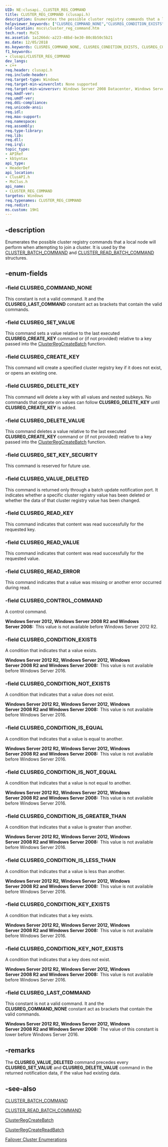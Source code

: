 ```yaml
---
UID: NE:clusapi._CLUSTER_REG_COMMAND
title: CLUSTER_REG_COMMAND (clusapi.h)
description: Enumerates the possible cluster registry commands that a local node will perform when attempting to join a cluster.
helpviewer_keywords: ["CLUSREG_COMMAND_NONE","CLUSREG_CONDITION_EXISTS","CLUSREG_CONDITION_IS_EQUAL","CLUSREG_CONDITION_IS_GREATER_THAN","CLUSREG_CONDITION_IS_KEY_NOT_EXISTS","CLUSREG_CONDITION_IS_LESS_THAN","CLUSREG_CONDITION_IS_NOT_EQUAL","CLUSREG_CONDITION_KEY_EXISTS","CLUSREG_CONDITION_NOT_EXISTS","CLUSREG_CONTROL_COMMAND","CLUSREG_CREATE_KEY","CLUSREG_DELETE_KEY","CLUSREG_DELETE_VALUE","CLUSREG_LAST_COMMAND","CLUSREG_READ_ERROR","CLUSREG_READ_VALUE","CLUSREG_SET_KEY_SECURITY","CLUSREG_SET_VALUE","CLUSREG_VALUE_DELETED","CLUSTER_REG_COMMAND","CLUSTER_REG_COMMAND enumeration [Failover Cluster]","_CLUSTER_REG_COMMAND","_CLUSTER_REG_COMMAND enumeration [Failover Cluster]","clusapi/CLUSREG_COMMAND_NONE","clusapi/CLUSREG_CONDITION_EXISTS","clusapi/CLUSREG_CONDITION_IS_EQUAL","clusapi/CLUSREG_CONDITION_IS_GREATER_THAN","clusapi/CLUSREG_CONDITION_IS_KEY_NOT_EXISTS","clusapi/CLUSREG_CONDITION_IS_LESS_THAN","clusapi/CLUSREG_CONDITION_IS_NOT_EQUAL","clusapi/CLUSREG_CONDITION_KEY_EXISTS","clusapi/CLUSREG_CONDITION_NOT_EXISTS","clusapi/CLUSREG_CONTROL_COMMAND","clusapi/CLUSREG_CREATE_KEY","clusapi/CLUSREG_DELETE_KEY","clusapi/CLUSREG_DELETE_VALUE","clusapi/CLUSREG_LAST_COMMAND","clusapi/CLUSREG_READ_ERROR","clusapi/CLUSREG_READ_VALUE","clusapi/CLUSREG_SET_KEY_SECURITY","clusapi/CLUSREG_SET_VALUE","clusapi/CLUSREG_VALUE_DELETED","clusapi/CLUSTER_REG_COMMAND","clusapi/_CLUSTER_REG_COMMAND","msclus/CLUSREG_COMMAND_NONE","msclus/CLUSREG_CONDITION_EXISTS","msclus/CLUSREG_CONDITION_IS_EQUAL","msclus/CLUSREG_CONDITION_IS_GREATER_THAN","msclus/CLUSREG_CONDITION_IS_KEY_NOT_EXISTS","msclus/CLUSREG_CONDITION_IS_LESS_THAN","msclus/CLUSREG_CONDITION_IS_NOT_EQUAL","msclus/CLUSREG_CONDITION_KEY_EXISTS","msclus/CLUSREG_CONDITION_NOT_EXISTS","msclus/CLUSREG_CONTROL_COMMAND","msclus/CLUSREG_CREATE_KEY","msclus/CLUSREG_DELETE_KEY","msclus/CLUSREG_DELETE_VALUE","msclus/CLUSREG_LAST_COMMAND","msclus/CLUSREG_READ_ERROR","msclus/CLUSREG_READ_VALUE","msclus/CLUSREG_SET_KEY_SECURITY","msclus/CLUSREG_SET_VALUE","msclus/CLUSREG_VALUE_DELETED","msclus/CLUSTER_REG_COMMAND","msclus/_CLUSTER_REG_COMMAND","mscs.cluster_reg_command"]
old-location: mscs\cluster_reg_command.htm
tech.root: MsCS
ms.assetid: 1a1266dc-a223-48bd-be30-80c8b50c5b21
ms.date: 12/05/2018
ms.keywords: CLUSREG_COMMAND_NONE, CLUSREG_CONDITION_EXISTS, CLUSREG_CONDITION_IS_EQUAL, CLUSREG_CONDITION_IS_GREATER_THAN, CLUSREG_CONDITION_IS_KEY_NOT_EXISTS, CLUSREG_CONDITION_IS_LESS_THAN, CLUSREG_CONDITION_IS_NOT_EQUAL, CLUSREG_CONDITION_KEY_EXISTS, CLUSREG_CONDITION_NOT_EXISTS, CLUSREG_CONTROL_COMMAND, CLUSREG_CREATE_KEY, CLUSREG_DELETE_KEY, CLUSREG_DELETE_VALUE, CLUSREG_LAST_COMMAND, CLUSREG_READ_ERROR, CLUSREG_READ_VALUE, CLUSREG_SET_KEY_SECURITY, CLUSREG_SET_VALUE, CLUSREG_VALUE_DELETED, CLUSTER_REG_COMMAND, CLUSTER_REG_COMMAND enumeration [Failover Cluster], _CLUSTER_REG_COMMAND, _CLUSTER_REG_COMMAND enumeration [Failover Cluster], clusapi/CLUSREG_COMMAND_NONE, clusapi/CLUSREG_CONDITION_EXISTS, clusapi/CLUSREG_CONDITION_IS_EQUAL, clusapi/CLUSREG_CONDITION_IS_GREATER_THAN, clusapi/CLUSREG_CONDITION_IS_KEY_NOT_EXISTS, clusapi/CLUSREG_CONDITION_IS_LESS_THAN, clusapi/CLUSREG_CONDITION_IS_NOT_EQUAL, clusapi/CLUSREG_CONDITION_KEY_EXISTS, clusapi/CLUSREG_CONDITION_NOT_EXISTS, clusapi/CLUSREG_CONTROL_COMMAND, clusapi/CLUSREG_CREATE_KEY, clusapi/CLUSREG_DELETE_KEY, clusapi/CLUSREG_DELETE_VALUE, clusapi/CLUSREG_LAST_COMMAND, clusapi/CLUSREG_READ_ERROR, clusapi/CLUSREG_READ_VALUE, clusapi/CLUSREG_SET_KEY_SECURITY, clusapi/CLUSREG_SET_VALUE, clusapi/CLUSREG_VALUE_DELETED, clusapi/CLUSTER_REG_COMMAND, clusapi/_CLUSTER_REG_COMMAND, msclus/CLUSREG_COMMAND_NONE, msclus/CLUSREG_CONDITION_EXISTS, msclus/CLUSREG_CONDITION_IS_EQUAL, msclus/CLUSREG_CONDITION_IS_GREATER_THAN, msclus/CLUSREG_CONDITION_IS_KEY_NOT_EXISTS, msclus/CLUSREG_CONDITION_IS_LESS_THAN, msclus/CLUSREG_CONDITION_IS_NOT_EQUAL, msclus/CLUSREG_CONDITION_KEY_EXISTS, msclus/CLUSREG_CONDITION_NOT_EXISTS, msclus/CLUSREG_CONTROL_COMMAND, msclus/CLUSREG_CREATE_KEY, msclus/CLUSREG_DELETE_KEY, msclus/CLUSREG_DELETE_VALUE, msclus/CLUSREG_LAST_COMMAND, msclus/CLUSREG_READ_ERROR, msclus/CLUSREG_READ_VALUE, msclus/CLUSREG_SET_KEY_SECURITY, msclus/CLUSREG_SET_VALUE, msclus/CLUSREG_VALUE_DELETED, msclus/CLUSTER_REG_COMMAND, msclus/_CLUSTER_REG_COMMAND, mscs.cluster_reg_command
f1_keywords:
- clusapi/CLUSTER_REG_COMMAND
dev_langs:
- c++
req.header: clusapi.h
req.include-header: 
req.target-type: Windows
req.target-min-winverclnt: None supported
req.target-min-winversvr: Windows Server 2008 Datacenter, Windows Server 2008 Enterprise
req.kmdf-ver: 
req.umdf-ver: 
req.ddi-compliance: 
req.unicode-ansi: 
req.idl: 
req.max-support: 
req.namespace: 
req.assembly: 
req.type-library: 
req.lib: 
req.dll: 
req.irql: 
topic_type:
- APIRef
- kbSyntax
api_type:
- HeaderDef
api_location:
- ClusAPI.h
- MsClus.h
api_name:
- CLUSTER_REG_COMMAND
targetos: Windows
req.typenames: CLUSTER_REG_COMMAND
req.redist: 
ms.custom: 19H1
---
```


## -description

Enumerates the possible cluster registry commands that a local node will perform when attempting to join a cluster.  It is used by the <a href="https://docs.microsoft.com/windows/desktop/api/clusapi/ns-clusapi-cluster_batch_command">CLUSTER_BATCH_COMMAND</a> and <a href="https://docs.microsoft.com/windows/desktop/api/clusapi/ns-clusapi-cluster_read_batch_command">CLUSTER_READ_BATCH_COMMAND</a> structures.

## -enum-fields

### -field CLUSREG_COMMAND_NONE

This constant is not a valid command. It and the <b>CLUSREG_LAST_COMMAND</b> constant act as brackets  that contain the valid commands.

### -field CLUSREG_SET_VALUE

This command sets a value relative to the last executed <b>CLUSREG_CREATE_KEY</b> command or (if not provided) relative to a key passed into  the <a href="https://docs.microsoft.com/previous-versions/windows/desktop/api/clusapi/nf-clusapi-clusterregcreatebatch">ClusterRegCreateBatch</a> function.

### -field CLUSREG_CREATE_KEY

This command will create a specified cluster registry key if it does not exist, or opens an existing one.

### -field CLUSREG_DELETE_KEY

This command will delete a key with all values and nested subkeys.  No commands that operate on values can follow <b>CLUSREG_DELETE_KEY</b> until <b>CLUSREG_CREATE_KEY</b> is added.

### -field CLUSREG_DELETE_VALUE

This command deletes a value relative to the last executed <b>CLUSREG_CREATE_KEY</b> command or (if not provided) relative to a key passed into  the <a href="https://docs.microsoft.com/previous-versions/windows/desktop/api/clusapi/nf-clusapi-clusterregcreatebatch">ClusterRegCreateBatch</a> function.

### -field CLUSREG_SET_KEY_SECURITY

This command is reserved for future use.

### -field CLUSREG_VALUE_DELETED

This command is returned only through a batch update notification port. It indicates whether a  specific cluster registry value has been deleted or whether the data of that cluster registry value has been changed.

### -field CLUSREG_READ_KEY

This command indicates that content was read successfully for the requested key.

### -field CLUSREG_READ_VALUE

This command indicates that content was read successfully for the requested value.

### -field CLUSREG_READ_ERROR

This command indicates that a value was missing or another error occurred during read.

### -field CLUSREG_CONTROL_COMMAND

A control command.

<b>Windows Server 2012, Windows Server 2008 R2 and Windows Server 2008:  </b>This value is not available before Windows Server 2012 R2.

### -field CLUSREG_CONDITION_EXISTS

A condition that indicates that a value exists.

<b>Windows Server 2012 R2, Windows Server 2012, Windows Server 2008 R2 and Windows Server 2008:  </b>This value is not available before Windows Server 2016.

### -field CLUSREG_CONDITION_NOT_EXISTS

A condition that indicates that a value does not exist.

<b>Windows Server 2012 R2, Windows Server 2012, Windows Server 2008 R2 and Windows Server 2008:  </b>This value is not available before Windows Server 2016.

### -field CLUSREG_CONDITION_IS_EQUAL

A condition that indicates that a value is equal to another.

<b>Windows Server 2012 R2, Windows Server 2012, Windows Server 2008 R2 and Windows Server 2008:  </b>This value is not available before Windows Server 2016.

### -field CLUSREG_CONDITION_IS_NOT_EQUAL

A condition that indicates that a value is not equal to another.

<b>Windows Server 2012 R2, Windows Server 2012, Windows Server 2008 R2 and Windows Server 2008:  </b>This value is not available before Windows Server 2016.

### -field CLUSREG_CONDITION_IS_GREATER_THAN

A condition that indicates that a value is greater than another.

<b>Windows Server 2012 R2, Windows Server 2012, Windows Server 2008 R2 and Windows Server 2008:  </b>This value is not available before Windows Server 2016.

### -field CLUSREG_CONDITION_IS_LESS_THAN

A condition that indicates that a value is less than another.

<b>Windows Server 2012 R2, Windows Server 2012, Windows Server 2008 R2 and Windows Server 2008:  </b>This value is not available before Windows Server 2016.

### -field CLUSREG_CONDITION_KEY_EXISTS

A condition that indicates that a key exists.

<b>Windows Server 2012 R2, Windows Server 2012, Windows Server 2008 R2 and Windows Server 2008:  </b>This value is not available before Windows Server 2016.

### -field CLUSREG_CONDITION_KEY_NOT_EXISTS

A condition that indicates that a key does not exist.

<b>Windows Server 2012 R2, Windows Server 2012, Windows Server 2008 R2 and Windows Server 2008:  </b>This value is not available before Windows Server 2016.

### -field CLUSREG_LAST_COMMAND

This constant is not a valid command. It and the <b>CLUSREG_COMMAND_NONE</b> constant act as brackets  that contain the valid commands.

<b>Windows Server 2012 R2, Windows Server 2012, Windows Server 2008 R2 and Windows Server 2008:  </b>The value of this constant is lower before Windows Server 2016.

## -remarks

The <b>CLUSREG_VALUE_DELETED</b> command precedes every <b>CLUSREG_SET_VALUE</b> and <b>CLUSREG_DELETE_VALUE</b> command in the returned notification data, if the value had existing data.

## -see-also

<a href="https://docs.microsoft.com/windows/desktop/api/clusapi/ns-clusapi-cluster_batch_command">CLUSTER_BATCH_COMMAND</a>

<a href="https://docs.microsoft.com/windows/desktop/api/clusapi/ns-clusapi-cluster_read_batch_command">CLUSTER_READ_BATCH_COMMAND</a>

<a href="https://docs.microsoft.com/previous-versions/windows/desktop/api/clusapi/nf-clusapi-clusterregcreatebatch">ClusterRegCreateBatch</a>

<a href="https://docs.microsoft.com/previous-versions/windows/desktop/api/clusapi/nf-clusapi-clusterregcreatereadbatch">ClusterRegCreateReadBatch</a>

<a href="https://docs.microsoft.com/previous-versions/windows/desktop/mscs/cluster-enumerations">Failover Cluster Enumerations</a>

